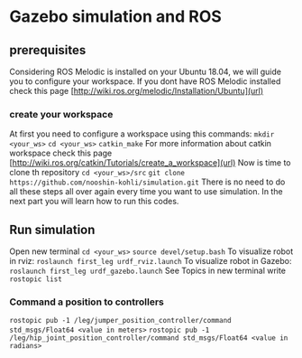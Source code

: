 # Gazebo simulation and ROS
## prerequisites
Considering ROS Melodic is installed on your Ubuntu 18.04, we will guide you to configure your workspace.
If you dont have ROS Melodic installed check this page [http://wiki.ros.org/melodic/Installation/Ubuntu](url)
### create your workspace
At first you need to configure a workspace using this commands:
`mkdir <your_ws>`
`cd <your_ws>`
`catkin_make`
For more information about catkin workspace check this page [http://wiki.ros.org/catkin/Tutorials/create_a_workspace](url)
Now is time to clone th repository
`cd <your_ws>/src`
`git clone https://github.com/nooshin-kohli/simulation.git`
There is no need to do all these steps all over again every time you want to use simulation. In the next part you will learn how to run this codes.
## Run simulation
Open new terminal
`cd <your_ws>`
`source devel/setup.bash`
To visualize robot in rviz:
`roslaunch first_leg urdf_rviz.launch`
To visualize robot in Gazebo:
`roslaunch first_leg urdf_gazebo.launch`
See Topics in new terminal write 
`rostopic list`
### Command a position to controllers
`rostopic pub -1 /leg/jumper_position_controller/command std_msgs/Float64 <value in meters>`
`rostopic pub -1 /leg/hip_joint_position_controller/command std_msgs/Float64 <value in radians>`
